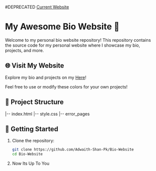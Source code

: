 #DEPRECATED [Current Website](https://shan.is-a.dev)



# My Awesome Bio Website 🚀

Welcome to my personal bio website repository! This repository contains the source code for my personal website where I showcase my bio, projects, and more.

## 🌐 Visit My Website
Explore my bio and projects on my [Here](https://adwaithshan.rf.gd)!

Feel free to use or modify these colors for your own projects!

## 📂 Project Structure
|-- index.html
|-- style.css
|-- error_pages


## 🚀 Getting Started
1. Clone the repository:
   ```bash
   git clone https://github.com/Adwaith-Shan-Pk/Bio-Website
   cd Bio-Website
2. Now Its Up To You 
